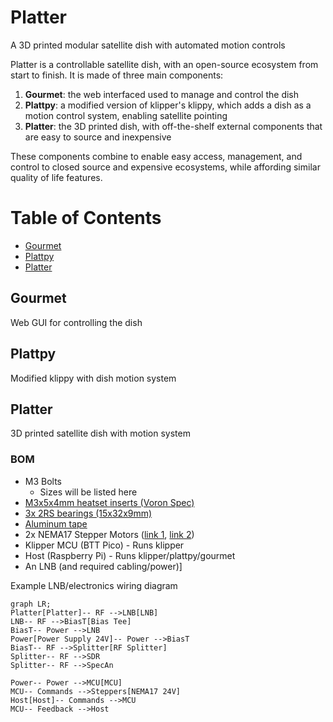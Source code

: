 # Platter
 A 3D printed modular satellite dish with automated motion controls

 Platter is a controllable satellite dish, with an open-source ecosystem from start to finish.
 It is made of three main components:
  1. **Gourmet**: the web interfaced used to manage and control the dish
  2. **Plattpy**: a modified version of klipper's klippy, which adds a dish as a motion control system, enabling satellite pointing
  3. **Platter**: the 3D printed dish, with off-the-shelf external components that are easy to source and inexpensive

These components combine to enable easy access, management, and control to closed source and expensive ecosystems, while affording similar quality of life features.

# Table of Contents
 - [Gourmet](https://github.com/Anonoei/Platter#gourmet)
 - [Plattpy](https://github.com/Anonoei/Platter#plattpy)
 - [Platter](https://github.com/Anonoei/Platter#platter)

## Gourmet
 Web GUI for controlling the dish

## Plattpy
 Modified klippy with dish motion system

## Platter
 3D printed satellite dish with motion system

### BOM
 - M3 Bolts
   - Sizes will be listed here
 - [M3x5x4mm heatset inserts (Voron Spec)](https://www.aliexpress.us/item/2255800046543591.html?spm=a2g0s.9042311.0.0.21164c4dGhWHhY&gatewayAdapt=glo2usa4itemAdapt)
 - [3x 2RS bearings (15x32x9mm)](https://a.co/d/7PS2tth)
 - [Aluminum tape](https://a.co/d/cBhdCiR)
 - 2x NEMA17 Stepper Motors ([link 1](https://www.fabreeko.com/products/ldo-42sth48-2804-ac-ah-ahs80-super-power-motors-by-ldo?variant=43913432858879), [link 2](https://kb-3d.com/store/stepper-motors/64-ldo-stepper-motor-nema-17-42sth48-1684mac-1642876248477.html))
 - Klipper MCU (BTT Pico) - Runs klipper
 - Host (Raspberry Pi) - Runs klipper/plattpy/gourmet
 - An LNB (and required cabling/power)]

Example LNB/electronics wiring diagram
```mermaid
graph LR;
Platter[Platter]-- RF -->LNB[LNB]
LNB-- RF -->BiasT[Bias Tee]
BiasT-- Power -->LNB
Power[Power Supply 24V]-- Power -->BiasT
BiasT-- RF -->Splitter[RF Splitter]
Splitter-- RF -->SDR
Splitter-- RF -->SpecAn

Power-- Power -->MCU[MCU]
MCU-- Commands -->Steppers[NEMA17 24V]
Host[Host]-- Commands -->MCU
MCU-- Feedback -->Host
```